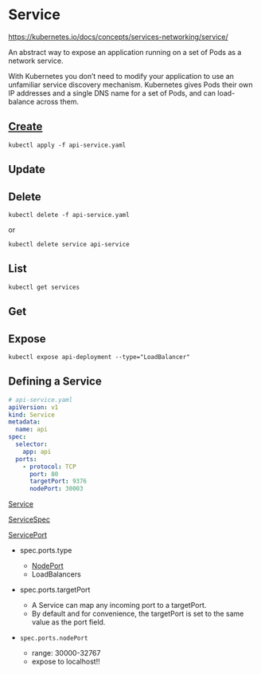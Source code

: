 # Service

https://kubernetes.io/docs/concepts/services-networking/service/

An abstract way to expose an application running on a set of Pods as a network service.

With Kubernetes you don’t need to modify your application to use an unfamiliar service discovery mechanism. Kubernetes gives Pods their own IP addresses and a single DNS name for a set of Pods, and can load-balance across them.

## [Create](https://kubernetes.io/docs/concepts/services-networking/connect-applications-service/#creating-a-service)

```
kubectl apply -f api-service.yaml
```

## Update

## Delete

```
kubectl delete -f api-service.yaml
```

or

```
kubectl delete service api-service
```

## List

```
kubectl get services
```

## Get

## Expose

```
kubectl expose api-deployment --type="LoadBalancer"
```

## Defining a Service

```yaml
# api-service.yaml
apiVersion: v1
kind: Service
metadata:
  name: api
spec:
  selector:
    app: api
  ports:
    - protocol: TCP
      port: 80
      targetPort: 9376
      nodePort: 30003
```

[Service](https://kubernetes.io/docs/reference/generated/kubernetes-api/v1.10/#service-v1-core)

[ServiceSpec](https://kubernetes.io/docs/reference/generated/kubernetes-api/v1.10/#servicespec-v1-core)

[ServicePort](https://kubernetes.io/docs/concepts/services-networking/service/#virtual-ips-and-service-proxies)

- spec.ports.type
  - [NodePort](https://kubernetes.io/docs/concepts/services-networking/service/#nodeport)
  - LoadBalancers
- spec.ports.targetPort
  - A Service can map any incoming port to a targetPort.
  - By default and for convenience, the targetPort is set to the same value as the port field.

- `spec.ports.nodePort`
  - range: 30000-32767
  - expose to localhost!!

